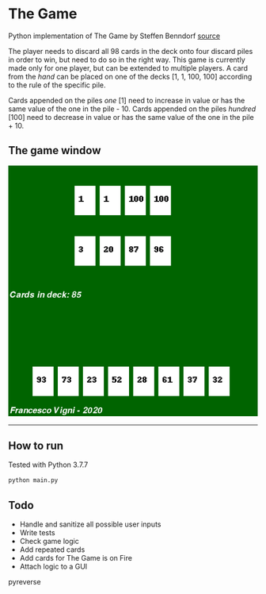 # The Game
Python implementation of The Game by Steffen Benndorf [source](https://boardgamegeek.com/boardgame/182453/game)


The player needs to discard all 98 cards in the deck onto four discard piles in order to win, but need to do so in the right way.
This game is currently made only for one player, but can be extended to multiple players. 
A card from the _hand_ can be placed on one of the decks [1, 1, 100, 100] according to the rule of the specific pile.


Cards appended on the piles _one_ [1] need to increase in value or has the same value of the one in the pile - 10.
Cards appended on the piles _hundred_ [100] need to decrease in value or has the same value of the one in the pile + 10.


## The game window
![img](utils/game.png)

---

## How to run
Tested with Python 3.7.7

```python
python main.py
```

## Todo
- Handle and sanitize all possible user inputs
- Write tests
- Check game logic
- Add repeated cards
- Add cards for The Game is on Fire
- Attach logic to a GUI




 pyreverse <script> -o diagram.png


## License

[![License](http://img.shields.io/:license-mit-blue.svg?style=flat-square)](http://badges.mit-license.org)

**[MIT license](http://opensource.org/licenses/mit-license.php)**
- Copyright 2021 © Francesco Vigni